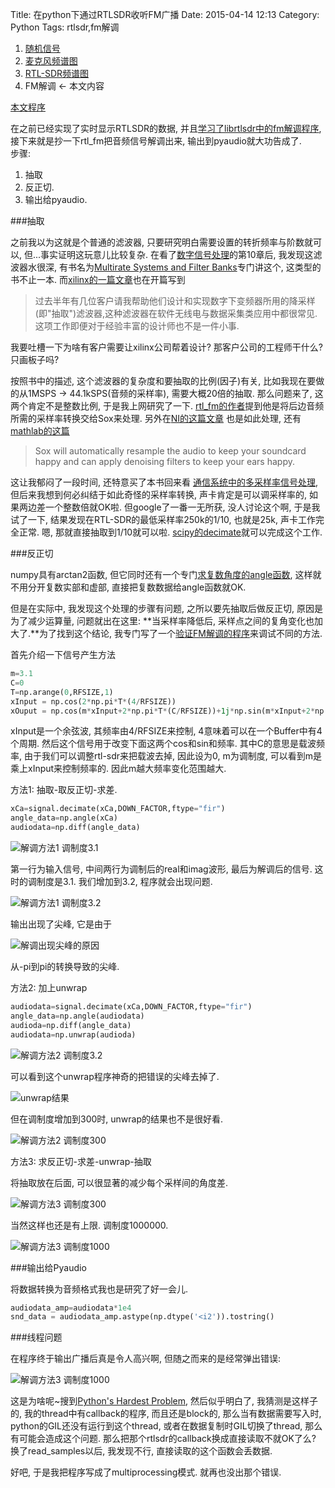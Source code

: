 Title: 在python下通过RTLSDR收听FM广播
Date: 2015-04-14 12:13
Category: Python
Tags: rtlsdr,fm解调


1. [随机信号]({filename}用Matplotlib显示实时信号.md)
2. [麦克风频谱图]({filename}在python下实时显示麦克风波形与频谱.md)
3. [RTL-SDR频谱图]({filename}在python下实时显示rtlsdr波形与频谱.md)
4. FM解调 <- 本文内容

[本文程序](https://github.com/licheegh/dig_sig_py_study/blob/master/RTL_PY/fm_radio.py)

在之前已经实现了实时显示RTLSDR的数据, 并且[学习了librtlsdr中的fm解调程序]({filename}../DSP/阅读librtlsdr中的rtl_fm程序.md), 接下来就是抄一下rtl_fm把音频信号解调出来, 输出到pyaudio就大功告成了.  
步骤:

1. 抽取
2. 反正切.
3. 输出给pyaudio.

###抽取

之前我以为这就是个普通的滤波器, 只要研究明白需要设置的转折频率与阶数就可以, 但...事实证明这玩意儿比较复杂. 在看了[数字信号处理](http://book.douban.com/subject/1450818/)的第10章后, 我发现这滤波器水很深, 有书名为[Multirate Systems and Filter Banks](http://book.douban.com/subject/3916055/)专门讲这个, 这类型的书不止一本. 而[xilinx的一篇文章](http://china.xilinx.com/china/xcell/xl35/19-27.pdf)也在开篇写到

>过去半年有几位客户请我帮助他们设计和实现数字下变频器所用的降采样(即"抽取")滤波器,这种滤波器在软件无线电与数据采集类应用中都很常见.
>这项工作即便对于经验丰富的设计师也不是一件小事.

我要吐槽一下为啥有客户需要让xilinx公司帮着设计? 那客户公司的工程师干什么? 只画板子吗?

按照书中的描述, 这个滤波器的复杂度和要抽取的比例(因子)有关, 比如我现在要做的从1MSPS -> 44.1kSPS(音频的采样率), 需要大概20倍的抽取. 那么问题来了, 这两个肯定不是整数比例, 于是我上网研究了一下. [rtl_fm的作者](http://kmkeen.com/rtl-demod-guide/)提到他是将后边音频所需的采样率转换交给Sox来处理. 另外在[NI的这篇文章](http://www.ni.com/white-paper/13193/en/) 也是如此处理, 还有[mathlab的这篇](http://cn.mathworks.com/help/supportpkg/usrpradio/examples/fm-monophonic-receiver-with-usrp-r-hardware.html)

>Sox will automatically resample the audio to keep your soundcard happy and can apply denoising filters to keep your ears happy.

这让我郁闷了一段时间, 还特意买了本书回来看 [通信系统中的多采样率信号处理](http://book.douban.com/subject/3544815/), 但后来我想到何必纠结于如此奇怪的采样率转换, 声卡肯定是可以调采样率的, 如果两边差一个整数倍就OK啦. 但google了一番一无所获, 没人讨论这个啊, 于是我试了一下, 结果发现在RTL-SDR的最低采样率250k的1/10, 也就是25k, 声卡工作完全正常. 嗯, 那就直接抽取到1/10就可以啦. [scipy的decimate](http://docs.scipy.org/doc/scipy/reference/generated/scipy.signal.decimate.html)就可以完成这个工作.

###反正切

numpy具有arctan2函数, 但它同时还有一个专门[求复数角度的angle函数](http://docs.scipy.org/doc/numpy/reference/generated/numpy.angle.html), 这样就不用分开复数实部和虚部, 直接把复数数据给angle函数就OK.

但是在实际中, 我发现这个处理的步骤有问题, 之所以要先抽取后做反正切, 原因是为了减少运算量, 问题就出在这里: **当采样率降低后, 采样点之间的复角变化也加大了.**为了找到这个结论, 我专门写了一个[验证FM解调的程序](https://github.com/licheegh/dig_sig_py_study/blob/master/RTL_PY/fm_mod_demod.py)来调试不同的方法. 

首先介绍一下信号产生方法
```python
m=3.1
C=0
T=np.arange(0,RFSIZE,1)
xInput = np.cos(2*np.pi*T*(4/RFSIZE))
xOuput = np.cos(m*xInput+2*np.pi*T*(C/RFSIZE))+1j*np.sin(m*xInput+2*np.pi*T*(C/RFSIZE))
```
xInput是一个余弦波, 其频率由4/RFSIZE来控制, 4意味着可以在一个Buffer中有4个周期. 然后这个信号用于改变下面这两个cos和sin和频率. 其中C的意思是载波频率, 由于我们可以调整rtl-sdr来把载波去掉, 因此设为0, m为调制度, 可以看到m是乘上xInput来控制频率的. 因此m越大频率变化范围越大.

方法1: 抽取-取反正切-求差.
```python
xCa=signal.decimate(xCa,DOWN_FACTOR,ftype="fir")
angle_data=np.angle(xCa)
audiodata=np.diff(angle_data)
```

![解调方法1 调制度3.1]({filename}../images/在python下通过RTLSDR收听FM广播/1.png)

第一行为输入信号, 中间两行为调制后的real和imag波形, 最后为解调后的信号. 这时的调制度是3.1. 我们增加到3.2, 程序就会出现问题.

![解调方法1 调制度3.2]({filename}../images/在python下通过RTLSDR收听FM广播/2.png)

输出出现了尖峰, 它是由于

![解调出现尖峰的原因]({filename}../images/在python下通过RTLSDR收听FM广播/3.png)
   
从-pi到pi的转换导致的尖峰.

方法2: 加上unwrap
```python
audiodata=signal.decimate(xCa,DOWN_FACTOR,ftype="fir")
angle_data=np.angle(audiodata)
audioda=np.diff(angle_data)
audiodata=np.unwrap(audioda)
```

![解调方法2 调制度3.2]({filename}../images/在python下通过RTLSDR收听FM广播/4.png)

可以看到这个unwrap程序神奇的把错误的尖峰去掉了.

![unwrap结果]({filename}../images/在python下通过RTLSDR收听FM广播/5.png)

但在调制度增加到300时, unwrap的结果也不是很好看.

![解调方法2 调制度300]({filename}../images/在python下通过RTLSDR收听FM广播/6.png)

方法3: 求反正切-求差-unwrap-抽取

将抽取放在后面, 可以很显著的减少每个采样间的角度差.

![解调方法3 调制度300]({filename}../images/在python下通过RTLSDR收听FM广播/7.png)

当然这样也还是有上限. 调制度1000000.

![解调方法3 调制度1000]({filename}../images/在python下通过RTLSDR收听FM广播/8.png)

###输出给Pyaudio

将数据转换为音频格式我也是研究了好一会儿.

```python
audiodata_amp=audiodata*1e4
snd_data = audiodata_amp.astype(np.dtype('<i2')).tostring()
```

###线程问题

在程序终于输出广播后真是令人高兴啊, 但随之而来的是经常弹出错误:

![解调方法3 调制度1000]({filename}../images/在python下通过RTLSDR收听FM广播/9.jpg)

这是为啥呢~搜到[Python's Hardest Problem](http://www.jeffknupp.com/blog/2012/03/31/pythons-hardest-problem/), 然后似乎明白了, 我猜测是这样子的, 我的thread中有callback的程序, 而且还是block的, 那么当有数据需要写入时, python的GIL还没有运行到这个thread, 或者在数据复制时GIL切换了thread, 那么有可能会造成这个问题. 那么把那个rtlsdr的callback换成直接读取不就OK了么? 换了read_samples以后, 我发现不行, 直接读取的这个函数会丢数据.

好吧, 于是我把程序写成了multiprocessing模式. 就再也没出那个错误.

